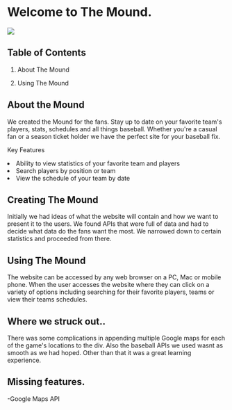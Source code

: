 # Welcome to The Mound. 
 
<img src= 'https://i.pinimg.com/originals/5d/70/be/5d70be9a2975b05d242d5490dd8b6801.jpg'>

## Table of Contents

1. About The Mound

2. Using The Mound 

## About the Mound
 
We created the Mound for the fans. Stay up to date on your favorite team's players, stats, 
schedules and all things baseball. Whether you're a casual fan or a season ticket holder we 
have the perfect site for your baseball fix.

Key Features

<li> Ability to view statistics of your favorite team and players </li>
<li> Search players by position or team </li>
<li> View the schedule of your team by date </li>

## Creating The Mound

Initially we had ideas of what the website will contain and how we want to present it to the users. We found
APIs that were full of data and had to decide what data do the fans want the most. We narrowed down to 
certain statistics and proceeded from there.  

## Using The Mound

The website can be accessed by any web browser on a PC, Mac or mobile phone. When the user accesses
the website where they can click on a variety of options including searching for their
favorite players, teams or view their teams schedules.

## Where we struck out..
There was some complications in appending multiple Google maps for each of the game's 
locations to the div. Also the baseball APIs we used wasnt as smooth as we had hoped. 
Other than that it was a great learning experience.

## Missing features.
-Google Maps API







 
